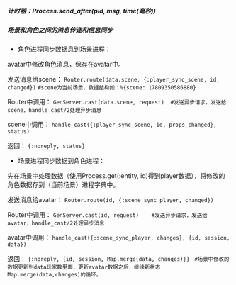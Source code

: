 ##### 计时器：Process.send_after(pid, msg, time(毫秒))

##### 场景和角色之间的消息传递和信息同步
- 角色进程同步数据息到场景进程：

avatar中修改角色消息，保存在avatar中。

发送消息给scene：
`Router.route(data.scene, {:player_sync_scene, id, changed})`
`#scene为当前场景，数据结构如：%{scene: 17809350586880}`

Router中调用：
`GenServer.cast(data.scene, request)  #发送异步请求，发送给scene，handle_cast/2处理异步消息`

scene中调用：
`handle_cast({:player_sync_scene, id, props_changed}, status)`

返回：
`{:noreply, status}`

- 场景进程同步数据到角色进程：

先在场景中处理数据（使用Process.get(:entity, id)得到player数据），将修改的角色数据存到（当前场景）进程字典中。

发送消息给avatar：
`Router.route(id, {:scene_sync_player, changed})`	

Router中调用：
`GenServer.cast(id, request)    #发送异步请求，发送给avatar，handle_cast/2处理异步消息`

avatar中调用：
`handle_cast({:scene_sync_player, changes}, {id, session, data})`

返回：
`{:noreply, {id, session, Map.merge(data, changes)}} `
`#场景中修改的数据更新到data玩家数里面，更新avatar数据之后，继续新状态Map.merge(data,changes)的循环。`